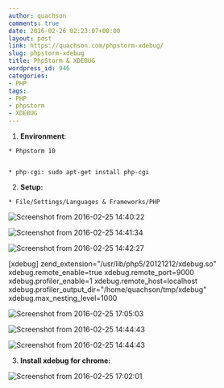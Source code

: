 ```yaml
---
author: quachson
comments: true
date: 2016-02-26 02:23:07+00:00
layout: post
link: https://quachson.com/phpstorm-xdebug/
slug: phpstorm-xdebug
title: PhpStorm & XDEBUG
wordpress_id: 946
categories:
- PHP
tags:
- PHP
- phpstorm
- XDEBUG
---
```



	
  1. **Environment**:

	
    * Phpstorm 10

	
    * php-cgi: sudo apt-get install php-cgi




	
  2. **Setup:**



	
    * File/Settings/Languages & Frameworks/PHP


![Screenshot from 2016-02-25 14:40:22](https://quachson.files.wordpress.com/2016/02/screenshot-from-2016-02-25-144022.png)

![Screenshot from 2016-02-25 14:41:34](https://quachson.files.wordpress.com/2016/02/screenshot-from-2016-02-25-144134.png)

![Screenshot from 2016-02-25 14:42:27](https://quachson.files.wordpress.com/2016/02/screenshot-from-2016-02-25-144227.png)

[xdebug]
zend_extension="/usr/lib/php5/20121212/xdebug.so"
xdebug.remote_enable=true
xdebug.remote_port=9000
xdebug.profiler_enable=1
xdebug.remote_host=localhost
xdebug.profiler_output_dir="/home/quachson/tmp/xdebug"
xdebug.max_nesting_level=1000

![Screenshot from 2016-02-25 17:05:03](https://quachson.files.wordpress.com/2016/02/screenshot-from-2016-02-25-170503.png)

![Screenshot from 2016-02-25 14:44:43](https://quachson.files.wordpress.com/2016/02/screenshot-from-2016-02-25-144443.png)

![Screenshot from 2016-02-25 14:44:43](https://quachson.files.wordpress.com/2016/02/screenshot-from-2016-02-25-144443.png)



	
  3. **Install xdebug for chrome:**


![Screenshot from 2016-02-25 17:02:01](https://quachson.files.wordpress.com/2016/02/screenshot-from-2016-02-25-170201.png)


